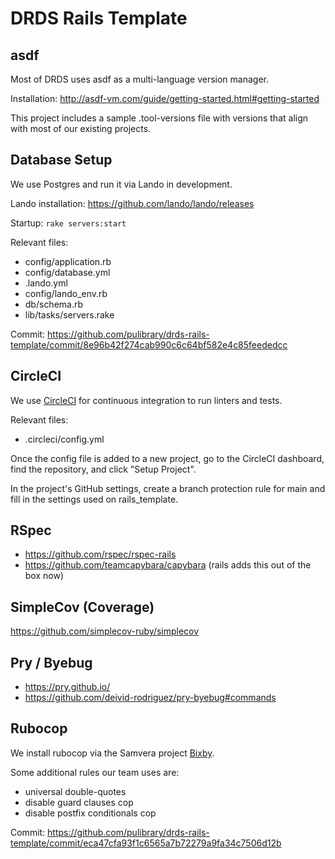 # DRDS Rails Template

## asdf

Most of DRDS uses asdf as a multi-language version manager.

Installation: http://asdf-vm.com/guide/getting-started.html#getting-started

This project includes a sample .tool-versions file with versions that align with
most of our existing projects.

## Database Setup

We use Postgres and run it via Lando in development.

Lando installation: https://github.com/lando/lando/releases

Startup: `rake servers:start`

Relevant files:
 - config/application.rb
 - config/database.yml
 - .lando.yml
 - config/lando_env.rb
 - db/schema.rb
 - lib/tasks/servers.rake

Commit:
https://github.com/pulibrary/drds-rails-template/commit/8e96b42f274cab990c6c64bf582e4c85feededcc

## CircleCI
We use [CircleCI](https://app.circleci.com/) for continuous integration to run
linters and tests.

Relevant files:
  - .circleci/config.yml

Once the config file is added to a new project, go to the CircleCI dashboard,
find the repository, and click "Setup Project".

In the project's GitHub settings, create a branch protection rule for main and
fill in the settings used on rails_template.

## RSpec

- https://github.com/rspec/rspec-rails
- https://github.com/teamcapybara/capybara (rails adds this out of the box now)

## SimpleCov (Coverage)
https://github.com/simplecov-ruby/simplecov

## Pry / Byebug
- https://pry.github.io/
- https://github.com/deivid-rodriguez/pry-byebug#commands

## Rubocop

We install rubocop via the Samvera project [Bixby](https://github.com/samvera-labs/bixby).

Some additional rules our team uses are:
- universal double-quotes
- disable guard clauses cop
- disable postfix conditionals cop

Commit: https://github.com/pulibrary/drds-rails-template/commit/eca47cfa93f1c6565a7b72279a9fa34c7506d12b

